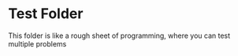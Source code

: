 # Test Folder
This folder is like a rough sheet of programming, where you can test multiple problems